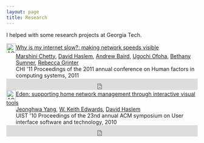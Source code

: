 ```yaml
---
layout: page
title: Research
---
```


I helped with some research projects at Georgia Tech.

<!-- ACM DL Article: Why is my internet slow?: making network speeds visible -->
<div class="acmdlitem" id="item1979217"><img src="http://dl.acm.org/images/oa.gif" width="25" height="25" border="0" alt="ACM DL Author-ize service" style="vertical-align:middle"/><a href="http://dl.acm.org/authorize?419718" title="Why is my internet slow?: making network speeds visible">Why is my internet slow?: making network speeds visible</a><div style="margin-left:25px"><a href="http://dl.acm.org/author_page.cfm?id=81328487724" >Marshini Chetty</a>, <a href="http://dl.acm.org/author_page.cfm?id=81470653179" >David Haslem</a>, <a href="http://dl.acm.org/author_page.cfm?id=81484646551" >Andrew Baird</a>, <a href="http://dl.acm.org/author_page.cfm?id=81484659047" >Ugochi Ofoha</a>, <a href="http://dl.acm.org/author_page.cfm?id=81484641867" >Bethany Sumner</a>, <a href="http://dl.acm.org/author_page.cfm?id=81484647406" >Rebecca Grinter</a><br />CHI '11 Proceedings of the 2011 annual conference on Human factors in computing systems, 2011</div></div>
<!-- ACM DL Bibliometrics: Why is my internet slow?: making network speeds visible-->
<div class="acmdlstat" id ="stats1979217"><iframe src="http://dl.acm.org/authorizestats?419718" width="100%" height="30" scrolling="no" frameborder="0">frames are not supported</iframe></div>

<!-- ACM DL Article: Eden: supporting home network management through interactive visual tools -->
<div class="acmdlitem" id="item1866049"><img src="http://dl.acm.org/images/oa.gif" width="25" height="25" border="0" alt="ACM DL Author-ize service" style="vertical-align:middle"/><a href="http://dl.acm.org/authorize?390856" title="Eden: supporting home network management through interactive visual tools">Eden: supporting home network management through interactive visual tools</a><div style="margin-left:25px"><a href="http://dl.acm.org/author_page.cfm?id=81384591555" >Jeonghwa Yang</a>, <a href="http://dl.acm.org/author_page.cfm?id=81100595699" >W. Keith Edwards</a>, <a href="http://dl.acm.org/author_page.cfm?id=81470653179" >David Haslem</a><br />UIST '10 Proceedings of the 23nd annual ACM symposium on User interface software and technology, 2010</div></div>
<!-- ACM DL Bibliometrics: Eden: supporting home network management through interactive visual tools-->
<div class="acmdlstat" id ="stats1866049"><iframe src="http://dl.acm.org/authorizestats?390856" width="100%" height="30" scrolling="no" frameborder="0">frames are not supported</iframe></div>
